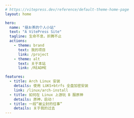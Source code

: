 ```yaml
---
# https://vitepress.dev/reference/default-theme-home-page
layout: home

hero:
  name: "昼お茶的个人小站"
  text: "A VitePress Site"
  tagline: 生命不息，折腾不止
  actions:
    - theme: brand
      text: 我的项目
      link: /project
    - theme: alt
      text: 关于本站
      link: /README

features:
  - title: Arch Linux 安装
    details: 使用 LUKS+btrfs 全盘加密安装
    link: /linux/arch-install
  - title: 如何在 Linux 上游玩 B 服原神
    details: 原神，启动！
  - title: 一段“被尘封的往事”
    details: 关于我的过去
---
```


